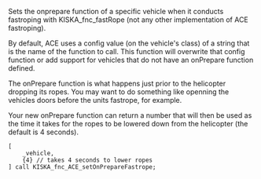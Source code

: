 Sets the onprepare function of a specific vehicle when it conducts fastroping
with KISKA_fnc_fastRope (not any other implementation of ACE fastroping).

By default, ACE uses a config value (on the vehicle's class) of a string that 
is the name of the function to call. This function will overwrite that config 
function or add support for vehicles that do not have an onPrepare function defined.

The onPrepare function is what happens just prior to the helicopter dropping
its ropes. You may want to do something like openning the vehicles doors before
the units fastrope, for example.

Your new onPrepare function can return a number that will then be used as the
time it takes for the ropes to be lowered down from the helicopter 
(the default is 4 seconds).


```sqf
[
	_vehicle,
	{4} // takes 4 seconds to lower ropes
] call KISKA_fnc_ACE_setOnPrepareFastrope;
```